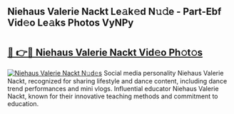 ## Niehaus Valerie Nackt Le𝚊k𝚎d N𝚞𝚍e - Part-Ebf Vid𝚎o Le𝚊ks Photos VyNPy

# <h2><a href="http://fb6wxq.evod.top/?m=Niehaus+Valerie+Nackt">🔗 👉🔴 Niehaus Valerie Nackt Vid𝚎o Ph𝚘t𝚘s</a></h2>

[![Niehaus Valerie Nackt N𝚞d𝚎s](https://i.imgur.com/8V9OHl7.gif)](http://fb6wxq.evod.top/?m=Niehaus+Valerie+Nackt)
Social media personality Niehaus Valerie Nackt, recognized for sharing lifestyle and dance content, including dance trend performances and mini vlogs. Influential educator Niehaus Valerie Nackt, known for their innovative teaching methods and commitment to education. 
